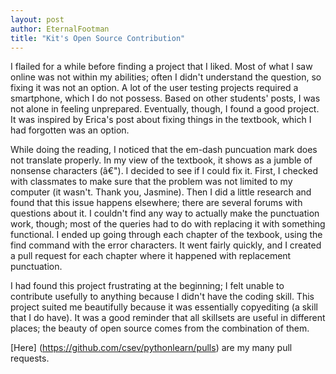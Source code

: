 ```yaml
---
layout: post
author: EternalFootman
title: "Kit's Open Source Contribution"
---
```


I flailed for a while before finding a project that I liked. Most of what I saw online was not within my abilities; often I didn't understand the question, so fixing it was not an option. A lot of the user testing projects required a smartphone, which I do not possess. Based on other students' posts, I was not alone in feeling unprepared. Eventually, though, I found a good project. It was inspired by Erica's post about fixing things in the textbook, which I had forgotten was an option.

While doing the reading, I noticed that the em-dash puncuation mark does not translate properly. In my view of the textbook, it shows as a jumble of nonsense characters (â€"). I decided to see if I could fix it. First, I checked with classmates to make sure that the problem was not limited to my computer (it wasn't. Thank you, Jasmine). Then I did a little research and found that this issue happens elsewhere; there are several forums with questions about it. I couldn't find any way to actually make the punctuation work, though; most of the queries had to do with replacing it with something functional. I ended up going through each chapter of the texbook, using the find command with the error characters. It went fairly quickly, and I created a pull request for each chapter where it happened with replacement punctuation.

I had found this project frustrating at the beginning; I felt unable to contribute usefully to anything because I didn't have the coding skill. This project suited me beautifully because it was essentially copyediting (a skill that I do have). It was a good reminder that all skillsets are useful in different places; the beauty of open source comes from the combination of them.

[Here] (https://github.com/csev/pythonlearn/pulls) are my many pull requests.
